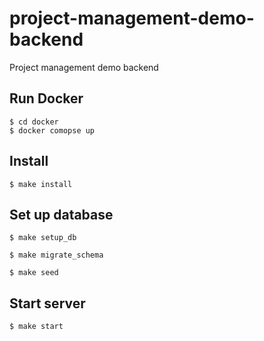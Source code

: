 # project-management-demo-backend
Project management demo backend

## Run Docker

```
$ cd docker
$ docker comopse up
```

## Install

```
$ make install
```

## Set up database

```
$ make setup_db
```

```
$ make migrate_schema
```

```
$ make seed
```

## Start server

```
$ make start
```
